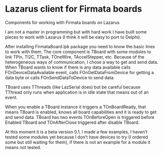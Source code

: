 # Lazarus client for Firmata boards
Components for working with Firmata boards on Lazarus

I am not a master in programming but with hard work I have built some pieces to work with Lazarus (I think it will be easy to port to Delphi).

After installing FirmataBoard.lpk package you need to know the basic lines to work with them.
The core component is TBoard with some modules to link TPin, TI2C, TTask, TOneWire, TAccelStepper, etc.
Because of the heterogeneous ways of communication, I chose a way to get and send data. When TBoard wants to know if there is any data available calls FOnDeviceDataAvailable event, calls FOnGetDataFromDevice for getting a data byte or calls FOnSendDataToDevice to send data.

TBoard uses TThreads (like LazSerial does) but be careful because TThread only runs when application is in idle state that means out of an event.

When you enable a TBoard instance it triggers a TOnBoardReady, that means TBoard is enabled, knows all board capabilities and it is ready to get and send data.
TBoard has two events TOnBeforeOpen is triggered before Enabled TBoard and TOnAfterClose triggered after disable TBoard.

At this moment it is a beta version 0.1, I made a few examples, I haven’t tested some modules yet because I don’t have devices to try (I ordered some but still waiting for them), if there is not an example for a module it means not tested.
